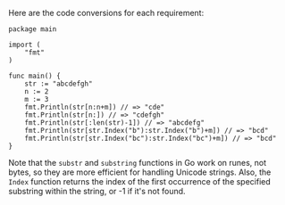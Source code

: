 
Here are the code conversions for each requirement:

```golang
package main

import (
	"fmt"
)

func main() {
	str := "abcdefgh"
	n := 2
	m := 3
	fmt.Println(str[n:n+m]) // => "cde"
	fmt.Println(str[n:]) // => "cdefgh"
	fmt.Println(str[:len(str)-1]) // => "abcdefg"
	fmt.Println(str[str.Index("b"):str.Index("b")+m]) // => "bcd"
	fmt.Println(str[str.Index("bc"):str.Index("bc")+m]) // => "bcd"
}
```

Note that the `substr` and `substring` functions in Go work on runes, not bytes, so they are more efficient for handling Unicode strings. Also, the `Index` function returns the index of the first occurrence of the specified substring within the string, or -1 if it's not found.
